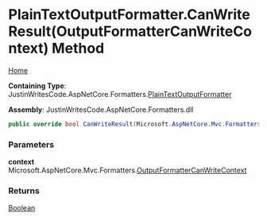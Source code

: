 # PlainTextOutputFormatter\.CanWriteResult\(OutputFormatterCanWriteContext\) Method

[Home](../../../README.md)

**Containing Type**: JustinWritesCode\.AspNetCore\.Formatters\.[PlainTextOutputFormatter](../README.md)

**Assembly**: JustinWritesCode\.AspNetCore\.Formatters\.dll

```csharp
public override bool CanWriteResult(Microsoft.AspNetCore.Mvc.Formatters.OutputFormatterCanWriteContext context)
```

### Parameters

**context** &ensp; Microsoft\.AspNetCore\.Mvc\.Formatters\.[OutputFormatterCanWriteContext](https://docs.microsoft.com/en-us/dotnet/api/microsoft.aspnetcore.mvc.formatters.outputformattercanwritecontext)

### Returns

[Boolean](https://docs.microsoft.com/en-us/dotnet/api/system.boolean)

